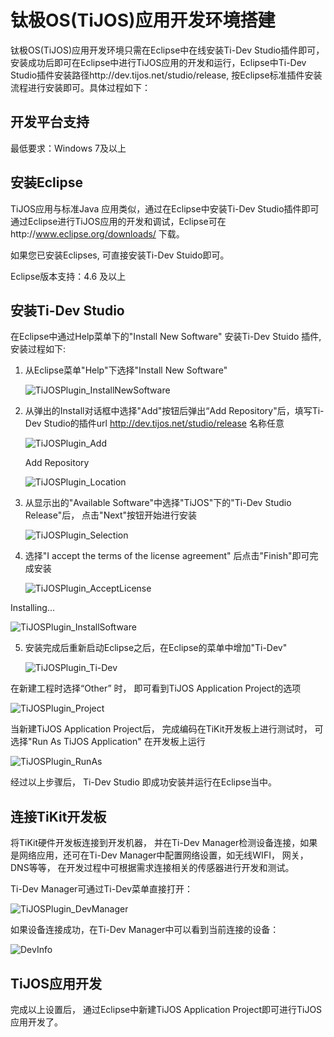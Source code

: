# 钛极OS(TiJOS)应用开发环境搭建

钛极OS(TiJOS)应用开发环境只需在Eclipse中在线安装Ti-Dev Studio插件即可，安装成功后即可在Eclipse中进行TiJOS应用的开发和运行，Eclipse中Ti-Dev Studio插件安装路径http://dev.tijos.net/studio/release, 按Eclipse标准插件安装流程进行安装即可。具体过程如下：

## 开发平台支持

最低要求：Windows 7及以上

## 安装Eclipse

TiJOS应用与标准Java 应用类似，通过在Eclipse中安装Ti-Dev Studio插件即可通过Eclipse进行TiJOS应用的开发和调试，Eclipse可在http://www.eclipse.org/downloads/ 下载。

如果您已安装Eclipses, 可直接安装Ti-Dev Stuido即可。

Eclipse版本支持：4.6 及以上



## 安装Ti-Dev Studio

在Eclipse中通过Help菜单下的"Install New Software" 安装Ti-Dev Stuido 插件, 安装过程如下:

1. 从Eclipse菜单"Help"下选择"Install New Software"

   ![TiJOSPlugin_InstallNewSoftware](.\img\TiJOSPlugin_InstallNewSoftware.png)

2. 从弹出的Install对话框中选择"Add"按钮后弹出“Add Repository"后，填写Ti-Dev Studio的插件url http://dev.tijos.net/studio/release 名称任意

   ![TiJOSPlugin_Add](.\img\TiJOSPlugin_Add.png)

   Add Repository

   ![TiJOSPlugin_Location](.\img\TiJOSPlugin_Location.png)

3. 从显示出的"Available Software"中选择"TiJOS"下的"Ti-Dev Studio Release"后， 点击"Next"按钮开始进行安装

   ![TiJOSPlugin_Selection](.\img\TiJOSPlugin_Selection.png)

4. 选择"I accept the terms of the license agreement" 后点击"Finish"即可完成安装

   ![TiJOSPlugin_AcceptLicense](.\img\TiJOSPlugin_AcceptLicense.png)

Installing...

   ![TiJOSPlugin_InstallSoftware](.\img\TiJOSPlugin_InstallSoftware.png)



5. 安装完成后重新启动Eclipse之后，在Eclipse的菜单中增加"Ti-Dev"

   ![TiJOSPlugin_Ti-Dev](.\img\TiJOSPlugin_Ti-Dev.png)

在新建工程时选择“Other” 时， 即可看到TiJOS Application Project的选项

   ![TiJOSPlugin_Project](.\img\TiJOSPlugin_Project.png)

当新建TiJOS Application Project后， 完成编码在TiKit开发板上进行测试时， 可选择"Run As  TiJOS Application" 在开发板上运行

   ![TiJOSPlugin_RunAs](.\img\TiJOSPlugin_RunAs.png)



经过以上步骤后， Ti-Dev Studio 即成功安装并运行在Eclipse当中。

## 连接TiKit开发板

将TiKit硬件开发板连接到开发机器， 并在Ti-Dev Manager检测设备连接，如果是网络应用，还可在Ti-Dev Manager中配置网络设置，如无线WIFI， 网关，DNS等等， 在开发过程中可根据需求连接相关的传感器进行开发和测试。

Ti-Dev Manager可通过Ti-Dev菜单直接打开：

![TiJOSPlugin_DevManager](./img/TiJOSPlugin_DevManager.png)

如果设备连接成功，在Ti-Dev Manager中可以看到当前连接的设备：

![DevInfo](./img/DevInfo.png)



## TiJOS应用开发

完成以上设置后， 通过Eclipse中新建TiJOS Application Project即可进行TiJOS应用开发了。 